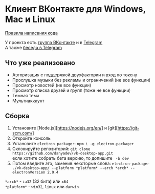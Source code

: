 # Клиент ВКонтакте для Windows, Mac и Linux
[Правила написания кода](/docs/CODING_STYLE.md)

У проекта есть [группа ВКонтакте](https://vk.com/vk_desktop_app) и в [Telegram](https://t.me/vkdesktop)  
А также [беседа в Telegram](https://t.me/vkdesktopteam)
## Что уже реализовано
* Авторизация с поддержкой двухфакторки и вход по токену
* Прослушка музыки без рекламы и ограничений (не все функции)
* Просмотр новостей (не все функции)
* Просмотр списка друзей и групп (тоже не все функции)
* Темная тема
* Мультиаккаунт
## Сборка
1. Установите [Node.js][https://nodejs.org/en/] и [git][https://git-scm.com/]
2. Откройте консоль
3. Установите `electron packager`: `npm i -g electron-packager`
4. Склонируйте репозиторий: `git clone https://github.com/danyadev/vk-desktop-app.git`  
если хотите собрать бета версию, то допишите ` -b dev`
5. Потом введите это, заменив некоторые слова:
`electron-packager ./vk-desktop-app/ --platform *platform* --arch *arch* --electronVersion 2.0.4`

`*arch*` - `ia32` (32 бита) или `x64`  
`*platform*` - `win32`, `linux` или `darwin`
